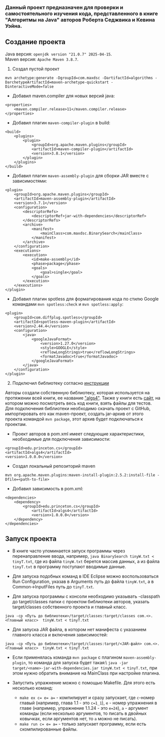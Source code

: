### Данный проект предназначен для проверки и самостоятельного изучения кода, представленного в книге "Алгоритмы на Java" авторов Роберта Седжвика и Кевина Уэйна.

## Создание проекта
Java версия: `openjdk version "21.0.7" 2025-04-15`.\
Maven версия: `Apache Maven 3.8.7`.
1. Создал пустой проект
```
mvn archetype:generate -DgroupId=com.maxdsc -DartifactId=algorithms -DarchetypeArtifactId=maven-archetype-quickstart -DinteractiveMode=false
```
- Добавил maven.compiler для новых версий java:
```
<properties>
    <maven.compiler.release>11</maven.compiler.release>
</properties>
```
- Добавил плагин `maven-compiler-plugin` в build:
```
<build>
    <plugins>
        <plugin>
            <groupId>org.apache.maven.plugins</groupId>
            <artifactId>maven-compiler-plugin</artifactId>
            <version>3.8.1</version>
        </plugin>
    </plugins>
</build>
```

- Добавил плагин `maven-assembly-plugin` для сборки JAR вместе с зависимостями:
```
<plugin>
    <groupId>org.apache.maven.plugins</groupId>
    <artifactId>maven-assembly-plugin</artifactId>
    <version>3.7.1</version>
    <configuration>
        <descriptorRefs>
            <descriptorRef>jar-with-dependencies</descriptorRef>
        </descriptorRefs>
        <archive>
            <manifest>
                <mainClass>com.maxdsc.BinarySearch</mainClass>
            </manifest>
        </archive>
    </configuration>
    <executions>
        <execution>
            <id>make-assembly</id>
            <phase>package</phase>
            <goals>
                <goal>single</goal>
            </goals>
        </execution>
    </executions>
</plugin>
```

- Добавил плагин spotless для форматирования кода по стилю Google командами `mvn spotless:check` и `mvn spotless:apply`:
```
<plugin>
    <groupId>com.diffplug.spotless</groupId>
    <artifactId>spotless-maven-plugin</artifactId>
    <version>2.44.4</version>
    <configuration>
        <java>
            <googleJavaFormat>
                <version>1.27.0</version>
                <style>GOOGLE</style>
                <reflowLongStrings>true</reflowLongStrings>
                <formatJavadoc>true</formatJavadoc>
            </googleJavaFormat>
        </java>
    </configuration>
</plugin>
```

2. Подключил библиотеку согласно [инструкции](https://maven.apache.org/guides/mini/guide-3rd-party-jars-local.html)

Авторы создали собственную библиотеку, которая используется на протяжении всей книги, ее название ["algs4"](https://github.com/kevin-wayne/algs4). Также у книги есть [сайт](http://algs4.cs.princeton.edu/code/), на котором можно посмотреть весь код книги, взять файлы для тестов.
Для подключения библиотеки необходимо скачать проект с GitHub, импортировать его как maven-проект, создать jar-архив от этого проекта командой `mvn package`, этот архив будет подключаться к проектам.

- Проект авторов в pom.xml имеет следующие характеристики, необходимые для подключения зависимости:
```
<groupId>edu.princeton.cs</groupId>
<artifactId>algs4</artifactId>
<version>1.0.0.0</version>
```

- Создал локальный репозиторий maven
```
mvn org.apache.maven.plugins:maven-install-plugin:2.5.2:install-file -Dfile=<path-to-file>
```
- Добавил зависимость в pom.xml:
```
<dependencies>
    <dependency>
        <groupId>edu.princeton.cs</groupId>
            <artifactId>algs4</artifactId>
            <version>1.0.0.0</version>
    </dependency>
</dependencies>
```

## Запуск проекта

- В книге часто упоминается запуск программы через перенаправление ввода, например, `java BinarySearch tinyW.txt < tinyT.txt`, где из файла `tinyW.txt` берется массив данных, а из файла `tinyT.txt` в программу поступают вводимые данные.

- Для запуска подобных команд в IDE Eclipse можно воспользоваться Run Configuration, указав в Arguments путь до файла `tinyW.txt`, а в Common->InputFiles путь до `tinyT.txt`.

- Для запуска программы с консоли необходимо указывать -classpath до target/classes папки с проектом библиотеки авторов, указать  target/classes собственного проекта и главный класс.
```
java -cp <Путь до библиотеки>/target/classes:target/classes com.<>.<Главный класс>  tinyW.txt < tinyT.txt
```

- Для запуска JAR файла, в котором нет манифеста с указанием главного класса и включения зависимостей:
```
java -cp <Путь до библиотеки>/target/classes:target/<JAR-файл> com.<>.<Главный класс>  tinyW.txt < tinyT.txt
```

- Если применялась команда `mvn package` с плагином `maven-assembly-plugin`, то команда для запуска будет такая:\ 
`java -jar target/<name>-jar-with-dependencies.jar tinyW.txt < tinyT.txt`, при этом нужно обратить внимание на MainClass при настройке плагина.

- Запустить упражнение можно с помощью Makefile. Для этого есть несколько команд: 
    - `make ex c= e= a=` - компилирует и сразу запускает, где `c`-номер главый (например, глава 1.1 - это `c=1_1`), `e` - номер упражнения в главе (например, упражнение 1.1.24 - это `e=24`), `a` - аргумент команды (если несколько аргументов, то писать в двойных ковычках, если аргументов нет, то `a` можно не писать).
    - `make run c= e= a=` - только запускает программу, если есть скомпилированные файлы.
